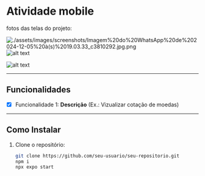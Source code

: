 
# Atividade mobile

fotos das telas do projeto:

![./assets/images/screenshots/Imagem%20do%20WhatsApp%20de%202024-12-05%20à(s)%2019.03.33_c3810292.jpg.png](https://github.com/ErickSousa312/dolar-atv/blob/main/assets/images/screenshots/Imagem%20do%20WhatsApp%20de%202024-12-05%20%C3%A0(s)%2019.03.33_c3810292.jpg?raw=true)
![alt text](https://github.com/ErickSousa312/dolar-atv/blob/main/assets/images/screenshots/Imagem%20do%20WhatsApp%20de%202024-12-05%20%C3%A0(s)%2019.03.47_a0e48690.jpg?raw=true)

![alt text](https://github.com/ErickSousa312/dolar-atv/blob/main/assets/images/screenshots/Imagem%20do%20WhatsApp%20de%202024-12-05%20%C3%A0(s)%2019.04.04_0e48163e.jpg?raw=true)

---

## Funcionalidades

- [x] Funcionalidade 1: **Descrição** (Ex.: Vizualizar cotação de moedas)

---

## Como Instalar

1. Clone o repositório:
   ```bash
   git clone https://github.com/seu-usuario/seu-repositorio.git
   npm i 
   npx expo start
